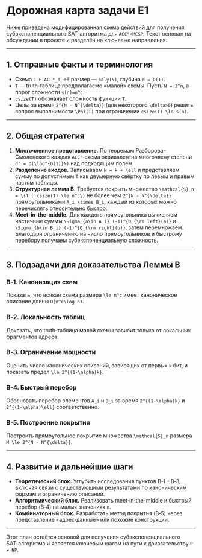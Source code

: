 # Дорожная карта задачи E1

Ниже приведена модифицированная схема действий для получения субэкспоненциального SAT‑алгоритма для `ACC⁰∘MCSP`. Текст основан на обсуждении в проекте и разделён на ключевые направления.

---

## 1. Отправные факты и терминология

* Схема `C ∈ ACC⁰_d`, её размер — `poly(N)`, глубина `d = O(1)`.
* `T` — truth‑таблица предполагаемо «малой» схемы. Пусть `N = 2^n`, а порог сложности `s(n)=n^c`.
* `csize(T)` обозначает сложность функции `T`.
* Цель: за время `2^{N - N^{\delta}}` (для некоторого `\delta>0`) решить вопрос выполнимости `\Phi(T)` при ограничении `csize(T) \le s(n)`.

---

## 2. Общая стратегия

1. **Многочленное представление.** По теоремам Разборова–Смоленского каждая `ACC⁰`‑схема эквивалентна многочлену степени `d' = O(\log^{O(1)}N)` над подходящим полем.
2. **Разделение входов.** Записываем `N = k + \ell` и представляем сумму по допустимым `T` как двумерную свёртку по левым и правым частям таблицы.
3. **Структурная лемма B.** Требуется покрыть множество `\mathcal{S}_n = \{T : csize(T) \le n^c\}` не более чем `2^{N - N^{\delta}}` прямоугольниками `A_i \times B_i`, каждый из которых можно перечислять относительно быстро.
4. **Meet‑in‑the‑middle.** Для каждого прямоугольника вычисляем частичные суммы `\Sigma_{a\in A_i} (-1)^{Q_{\rm left}(a)}` и `\Sigma_{b\in B_i} (-1)^{Q_{\rm right}(b)}`, затем перемножаем. Благодаря ограничению на число прямоугольников и быстрому перебору получаем субэкспоненциальную сложность.

---

## 3. Подзадачи для доказательства Леммы B

### B‑1. Канонизация схем
Показать, что всякая схема размера `\le n^c` имеет каноническое описание длины `O(n^c\log n)`.

### B‑2. Локальность таблиц
Доказать, что truth‑таблица малой схемы зависит только от локальных фрагментов адреса.

### B‑3. Ограничение мощности
Оценить число канонических описаний, зависящих от первых `k` бит, и показать предел `\le 2^{(1-\alpha)k}`.

### B‑4. Быстрый перебор
Обосновать перебор элементов `A_i` и `B_i` за время `2^{(1-\alpha)k}` и `2^{(1-\alpha)\ell}` соответственно.

### B‑5. Построение покрытия
Построить прямоугольное покрытие множества `\mathcal{S}_n` размера `M \le 2^{N - N^{\delta}}`.

---

## 4. Развитие и дальнейшие шаги

* **Теоретический блок.** Углубить исследования пунктов B‑1 – B‑3, включая связи с существующими результатами по каноническим формам и ограничению описаний.
* **Алгоритмический блок.** Реализовать meet‑in‑the-middle и быстрый перебор (B‑4) на малых значениях `n`.
* **Комбинаторный блок.** Разработать метод покрытия (B‑5) через представление «адрес‑данные» или похожие конструкции.

---

Этот план остаётся основой для получения субэкспоненциального SAT‑алгоритма и является ключевым шагом на пути к доказательству `P ≠ NP`.
